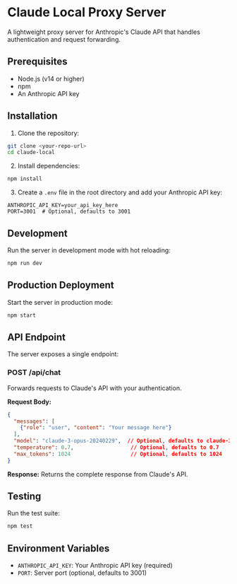 # Claude Local Proxy Server

A lightweight proxy server for Anthropic's Claude API that handles authentication and request forwarding.

## Prerequisites

- Node.js (v14 or higher)
- npm
- An Anthropic API key

## Installation

1. Clone the repository:
```bash
git clone <your-repo-url>
cd claude-local
```

2. Install dependencies:
```bash
npm install
```

3. Create a `.env` file in the root directory and add your Anthropic API key:
```
ANTHROPIC_API_KEY=your_api_key_here
PORT=3001  # Optional, defaults to 3001
```

## Development

Run the server in development mode with hot reloading:
```bash
npm run dev
```

## Production Deployment

Start the server in production mode:
```bash
npm start
```

## API Endpoint

The server exposes a single endpoint:

### POST /api/chat

Forwards requests to Claude's API with your authentication.

**Request Body:**
```json
{
  "messages": [
    {"role": "user", "content": "Your message here"}
  ],
  "model": "claude-3-opus-20240229",  // Optional, defaults to claude-3-opus-20240229
  "temperature": 0.7,                  // Optional, defaults to 0.7
  "max_tokens": 1024                   // Optional, defaults to 1024
}
```

**Response:**
Returns the complete response from Claude's API.

## Testing

Run the test suite:
```bash
npm test
```

## Environment Variables

- `ANTHROPIC_API_KEY`: Your Anthropic API key (required)
- `PORT`: Server port (optional, defaults to 3001)
